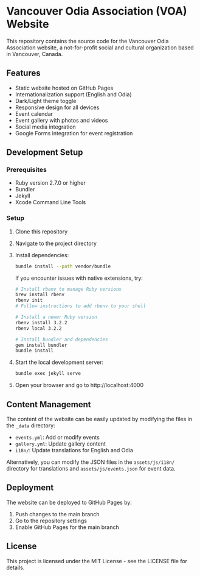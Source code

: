 # Vancouver Odia Association (VOA) Website

This repository contains the source code for the Vancouver Odia Association website, a not-for-profit social and cultural organization based in Vancouver, Canada.

## Features

- Static website hosted on GitHub Pages
- Internationalization support (English and Odia)
- Dark/Light theme toggle
- Responsive design for all devices
- Event calendar
- Event gallery with photos and videos
- Social media integration
- Google Forms integration for event registration

## Development Setup

### Prerequisites

- Ruby version 2.7.0 or higher
- Bundler
- Jekyll
- Xcode Command Line Tools

### Setup

1. Clone this repository
2. Navigate to the project directory
3. Install dependencies:
   ```bash
   bundle install --path vendor/bundle
   ```
   
   If you encounter issues with native extensions, try:
   ```bash
   # Install rbenv to manage Ruby versions
   brew install rbenv
   rbenv init
   # Follow instructions to add rbenv to your shell
   
   # Install a newer Ruby version
   rbenv install 3.2.2
   rbenv local 3.2.2
   
   # Install bundler and dependencies
   gem install bundler
   bundle install
   ```
   
4. Start the local development server:
   ```bash
   bundle exec jekyll serve
   ```
5. Open your browser and go to http://localhost:4000

## Content Management

The content of the website can be easily updated by modifying the files in the `_data` directory:
- `events.yml`: Add or modify events
- `gallery.yml`: Update gallery content
- `i18n/`: Update translations for English and Odia

Alternatively, you can modify the JSON files in the `assets/js/i18n/` directory for translations and `assets/js/events.json` for event data.

## Deployment

The website can be deployed to GitHub Pages by:

1. Push changes to the main branch
2. Go to the repository settings
3. Enable GitHub Pages for the main branch

## License

This project is licensed under the MIT License - see the LICENSE file for details.

